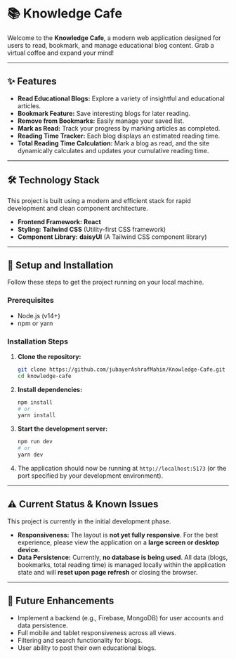 # 📚 Knowledge Cafe

Welcome to the **Knowledge Cafe**, a modern web application designed for users to read, bookmark, and manage educational blog content. Grab a virtual coffee and expand your mind!

---

## ✨ Features

* **Read Educational Blogs:** Explore a variety of insightful and educational articles.
* **Bookmark Feature:** Save interesting blogs for later reading.
* **Remove from Bookmarks:** Easily manage your saved list.
* **Mark as Read:** Track your progress by marking articles as completed.
* **Reading Time Tracker:** Each blog displays an estimated reading time.
* **Total Reading Time Calculation:** Mark a blog as read, and the site dynamically calculates and updates your cumulative reading time.

---

## 🛠️ Technology Stack

This project is built using a modern and efficient stack for rapid development and clean component architecture.

* **Frontend Framework:** **React**
* **Styling:** **Tailwind CSS** (Utility-first CSS framework)
* **Component Library:** **daisyUI** (A Tailwind CSS component library)

---

## 🚀 Setup and Installation

Follow these steps to get the project running on your local machine.

### Prerequisites

* Node.js (v14+)
* npm or yarn

### Installation Steps

1.  **Clone the repository:**
    ```bash
    git clone https://github.com/jubayerAshrafMahin/Knowledge-Cafe.git
    cd knowledge-cafe
    ```
2.  **Install dependencies:**
    ```bash
    npm install 
    # or
    yarn install
    ```
3.  **Start the development server:**
    ```bash
    npm run dev
    # or
    yarn dev
    ```
4.  The application should now be running at `http://localhost:5173` (or the port specified by your development environment).

---

## ⚠️ Current Status & Known Issues

This project is currently in the initial development phase.

* **Responsiveness:** The layout is **not yet fully responsive**. For the best experience, please view the application on a **large screen or desktop device.**
* **Data Persistence:** Currently, **no database is being used**. All data (blogs, bookmarks, total reading time) is managed locally within the application state and will **reset upon page refresh** or closing the browser.

---

## 🔮 Future Enhancements

* Implement a backend (e.g., Firebase, MongoDB) for user accounts and data persistence.
* Full mobile and tablet responsiveness across all views.
* Filtering and search functionality for blogs.
* User ability to post their own educational blogs.
